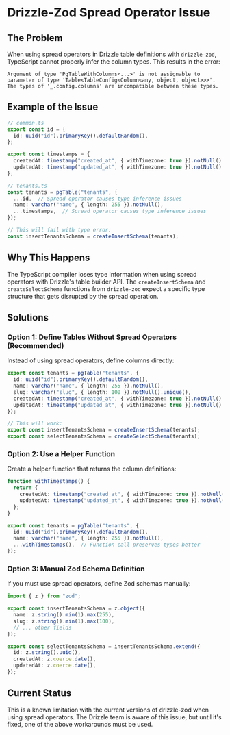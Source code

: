 # Drizzle-Zod Spread Operator Issue

## The Problem

When using spread operators in Drizzle table definitions with `drizzle-zod`, TypeScript cannot properly infer the column types. This results in the error:

```
Argument of type 'PgTableWithColumns<...>' is not assignable to parameter of type 'Table<TableConfig<Column<any, object, object>>>'.
The types of '_.config.columns' are incompatible between these types.
```

## Example of the Issue

```typescript
// common.ts
export const id = {
  id: uuid("id").primaryKey().defaultRandom(),
};

export const timestamps = {
  createdAt: timestamp("created_at", { withTimezone: true }).notNull().defaultNow(),
  updatedAt: timestamp("updated_at", { withTimezone: true }).notNull().defaultNow().$onUpdate(() => new Date()),
};

// tenants.ts
const tenants = pgTable("tenants", {
  ...id,  // Spread operator causes type inference issues
  name: varchar("name", { length: 255 }).notNull(),
  ...timestamps,  // Spread operator causes type inference issues
});

// This will fail with type error:
const insertTenantsSchema = createInsertSchema(tenants);
```

## Why This Happens

The TypeScript compiler loses type information when using spread operators with Drizzle's table builder API. The `createInsertSchema` and `createSelectSchema` functions from `drizzle-zod` expect a specific type structure that gets disrupted by the spread operation.

## Solutions

### Option 1: Define Tables Without Spread Operators (Recommended)

Instead of using spread operators, define columns directly:

```typescript
export const tenants = pgTable("tenants", {
  id: uuid("id").primaryKey().defaultRandom(),
  name: varchar("name", { length: 255 }).notNull(),
  slug: varchar("slug", { length: 100 }).notNull().unique(),
  createdAt: timestamp("created_at", { withTimezone: true }).notNull().defaultNow(),
  updatedAt: timestamp("updated_at", { withTimezone: true }).notNull().defaultNow().$onUpdate(() => new Date()),
});

// This will work:
export const insertTenantsSchema = createInsertSchema(tenants);
export const selectTenantsSchema = createSelectSchema(tenants);
```

### Option 2: Use a Helper Function

Create a helper function that returns the column definitions:

```typescript
function withTimestamps() {
  return {
    createdAt: timestamp("created_at", { withTimezone: true }).notNull().defaultNow(),
    updatedAt: timestamp("updated_at", { withTimezone: true }).notNull().defaultNow().$onUpdate(() => new Date()),
  };
}

export const tenants = pgTable("tenants", {
  id: uuid("id").primaryKey().defaultRandom(),
  name: varchar("name", { length: 255 }).notNull(),
  ...withTimestamps(),  // Function call preserves types better
});
```

### Option 3: Manual Zod Schema Definition

If you must use spread operators, define Zod schemas manually:

```typescript
import { z } from "zod";

export const insertTenantsSchema = z.object({
  name: z.string().min(1).max(255),
  slug: z.string().min(1).max(100),
  // ... other fields
});

export const selectTenantsSchema = insertTenantsSchema.extend({
  id: z.string().uuid(),
  createdAt: z.coerce.date(),
  updatedAt: z.coerce.date(),
});
```

## Current Status

This is a known limitation with the current versions of drizzle-zod when using spread operators. The Drizzle team is aware of this issue, but until it's fixed, one of the above workarounds must be used.